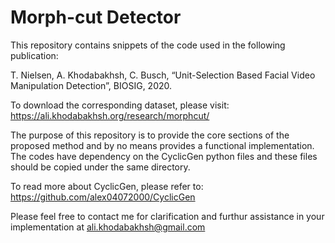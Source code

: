 # Morph-cut Detector

This repository contains snippets of the code used in the following publication:

T. Nielsen, A. Khodabakhsh, C. Busch, “Unit-Selection Based Facial Video Manipulation Detection”, BIOSIG, 2020.

To download the corresponding dataset, please visit:
https://ali.khodabakhsh.org/research/morphcut/

The purpose of this repository is to provide the core sections of the proposed method and by no means provides a functional implementation. The codes have dependency on the CyclicGen python files and these files should be copied under the same directory.

To read more about CyclicGen, please refer to:
https://github.com/alex04072000/CyclicGen

Please feel free to contact me for clarification and furthur assistance in your implementation at ali.khodabakhsh@gmail.com
